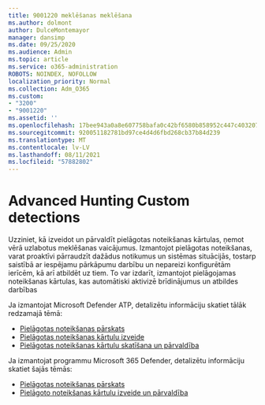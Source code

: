 ```yaml
---
title: 9001220 meklēšanas meklēšana
ms.author: dolmont
author: DulceMontemayor
manager: dansimp
ms.date: 09/25/2020
ms.audience: Admin
ms.topic: article
ms.service: o365-administration
ROBOTS: NOINDEX, NOFOLLOW
localization_priority: Normal
ms.collection: Adm_O365
ms.custom:
- "3200"
- "9001220"
ms.assetid: ''
ms.openlocfilehash: 17bee943a0a8e607758bafa0c42bf6580b858952c447c403207bebfba9d8d243
ms.sourcegitcommit: 920051182781bd97ce4d4d6fbd268cb37b84d239
ms.translationtype: MT
ms.contentlocale: lv-LV
ms.lasthandoff: 08/11/2021
ms.locfileid: "57882802"
---
```

# <a name="advanced-hunting-custom-detections"></a>Advanced Hunting Custom detections

Uzziniet, kā izveidot un pārvaldīt pielāgotas noteikšanas kārtulas, ņemot vērā uzlabotus meklēšanas vaicājumus. Izmantojot pielāgotas noteikšanas, varat proaktīvi pārraudzīt dažādus notikumus un sistēmas situācijās, tostarp saistībā ar iespējamu pārkāpumu darbību un nepareizi konfigurētām ierīcēm, kā arī atbildēt uz tiem. To var izdarīt, izmantojot pielāgojamas noteikšanas kārtulas, kas automātiski aktivizē brīdinājumus un atbildes darbības
  
Ja izmantojat Microsoft Defender ATP, detalizētu informāciju skatiet tālāk redzamajā tēmā: 
- [Pielāgotas noteikšanas pārskats](https://docs.microsoft.com/windows/security/threat-protection/microsoft-defender-atp/overview-custom-detections)
- [Pielāgotas noteikšanas kārtulu izveide](https://docs.microsoft.com/windows/security/threat-protection/microsoft-defender-atp/custom-detection-rules)
- [Pielāgotas noteikšanas kārtulu skatīšana un pārvaldība](https://docs.microsoft.com/windows/security/threat-protection/microsoft-defender-atp/custom-detections-manage)

Ja izmantojat programmu Microsoft 365 Defender, detalizētu informāciju skatiet šajās tēmās: 
- [Pielāgotas noteikšanas pārskats](https://docs.microsoft.com/microsoft-365/security/mtp/custom-detections-overview)
- [Pielāgoto noteikšanas kārtulu izveide un pārvaldība](https://docs.microsoft.com/microsoft-365/security/mtp/custom-detection-rules)

